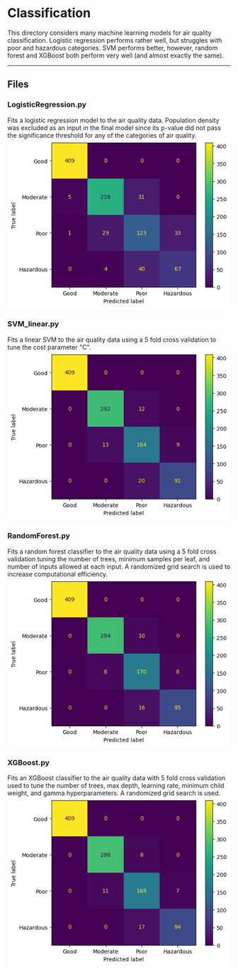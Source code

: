 # Classification

This directory considers many machine learning models for air quality classification. Logistic regression performs rather well, but struggles with poor and hazardous categories. SVM performs better, however, random forest and XGBoost both perform very well (and almost exactly the same).

---

## Files

### LogisticRegression.py
Fits a logistic regression model to the air quality data. Population density was excluded as an input in the final model since its p-value did not pass the significance threshold for any of the categories of air quality.
![alt text](images/LogisticRegression_confusion_matrix_test.png "Histograms")

### SVM_linear.py
Fits a linear SVM to the air quality data using a 5 fold cross validation to tune the cost parameter "C".
![alt text](images/SVM_Linear_confusion_matrix_test.png "Histograms")

### RandomForest.py
Fits a random forest classifier to the air quality data using a 5 fold cross validation tuning the number of trees, minimum samples per leaf, and number of inputs allowed at each input. A randomized grid search is used to increase computational efficiency.
![alt text](images/RandomForest_confusion_matrix_test.png "Histograms")

### XGBoost.py
Fits an XGBoost classifier to the air quality data with 5 fold cross validation used to tune the number of trees, max depth, learning rate, minimum child weight, and gamma hyperparameters. A randomized grid search is used.
![alt text](images/XGBoost_confusion_matrix_test.png "Histograms")
